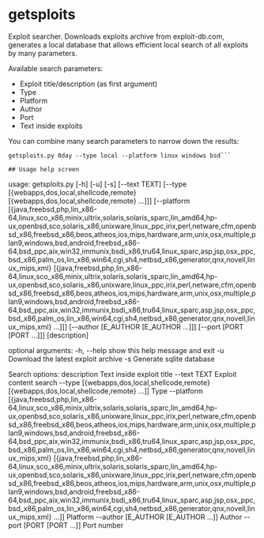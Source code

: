 # getsploits
 Exploit searcher. Downloads exploits archive from exploit-db.com, generates a local database that allows efficient local search of all exploits by many parameters.
 
 Available search parameters:
 * Exploit title/description (as first argument)
 * Type
 * Platform
 * Author
 * Port
 * Text inside exploits

You can combine many search parameters to narrow down the results:
```
getsploits.py 0day --type local --platform linux windows bsd```
 
## Usage help screen
```
usage: getsploits.py [-h] [-u] [-s] [--text TEXT]
                     [--type [{webapps,dos,local,shellcode,remote} [{webapps,dos,local,shellcode,remote} ...]]]
                     [--platform [{java,freebsd,php,lin_x86-64,linux,sco_x86,minix,ultrix,solaris,solaris_sparc,lin_amd64,hp-ux,openbsd,sco,solaris_x86,unixware,linux_ppc,irix,perl,netware,cfm,openbsd_x86,freebsd_x86,beos,atheos,ios,mips,hardware,arm,unix,osx,multiple,plan9,windows,bsd,android,freebsd_x86-64,bsd_ppc,aix,win32,immunix,bsdi_x86,tru64,linux_sparc,asp,jsp,osx_ppc,bsd_x86,palm_os,lin_x86,win64,cgi,sh4,netbsd_x86,generator,qnx,novell,linux_mips,xml} [{java,freebsd,php,lin_x86-64,linux,sco_x86,minix,ultrix,solaris,solaris_sparc,lin_amd64,hp-ux,openbsd,sco,solaris_x86,unixware,linux_ppc,irix,perl,netware,cfm,openbsd_x86,freebsd_x86,beos,atheos,ios,mips,hardware,arm,unix,osx,multiple,plan9,windows,bsd,android,freebsd_x86-64,bsd_ppc,aix,win32,immunix,bsdi_x86,tru64,linux_sparc,asp,jsp,osx_ppc,bsd_x86,palm_os,lin_x86,win64,cgi,sh4,netbsd_x86,generator,qnx,novell,linux_mips,xml} ...]]]
                     [--author [E_AUTHOR [E_AUTHOR ...]]]
                     [--port [PORT [PORT ...]]]
                     [description]

optional arguments:
  -h, --help            show this help message and exit
  -u                    Download the latest exploit archive
  -s                    Generate sqlite database

Search options:
  description           Text inside exploit title
  --text TEXT           Exploit content search
  --type [{webapps,dos,local,shellcode,remote} [{webapps,dos,local,shellcode,remote} ...]]
                        Type
  --platform [{java,freebsd,php,lin_x86-64,linux,sco_x86,minix,ultrix,solaris,solaris_sparc,lin_amd64,hp-ux,openbsd,sco,solaris_x86,unixware,linux_ppc,irix,perl,netware,cfm,openbsd_x86,freebsd_x86,beos,atheos,ios,mips,hardware,arm,unix,osx,multiple,plan9,windows,bsd,android,freebsd_x86-64,bsd_ppc,aix,win32,immunix,bsdi_x86,tru64,linux_sparc,asp,jsp,osx_ppc,bsd_x86,palm_os,lin_x86,win64,cgi,sh4,netbsd_x86,generator,qnx,novell,linux_mips,xml} [{java,freebsd,php,lin_x86-64,linux,sco_x86,minix,ultrix,solaris,solaris_sparc,lin_amd64,hp-ux,openbsd,sco,solaris_x86,unixware,linux_ppc,irix,perl,netware,cfm,openbsd_x86,freebsd_x86,beos,atheos,ios,mips,hardware,arm,unix,osx,multiple,plan9,windows,bsd,android,freebsd_x86-64,bsd_ppc,aix,win32,immunix,bsdi_x86,tru64,linux_sparc,asp,jsp,osx_ppc,bsd_x86,palm_os,lin_x86,win64,cgi,sh4,netbsd_x86,generator,qnx,novell,linux_mips,xml} ...]]
                        Platform
  --author [E_AUTHOR [E_AUTHOR ...]]
                        Author
  --port [PORT [PORT ...]]
                        Port number
```
